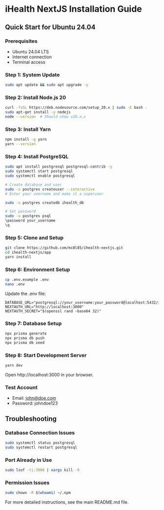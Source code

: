 # iHealth NextJS Installation Guide

## Quick Start for Ubuntu 24.04

### Prerequisites
- Ubuntu 24.04 LTS
- Internet connection
- Terminal access

### Step 1: System Update
```bash
sudo apt update && sudo apt upgrade -y
```

### Step 2: Install Node.js 20
```bash
curl -fsSL https://deb.nodesource.com/setup_20.x | sudo -E bash -
sudo apt-get install -y nodejs
node --version  # Should show v20.x.x
```

### Step 3: Install Yarn
```bash
npm install -g yarn
yarn --version
```

### Step 4: Install PostgreSQL
```bash
sudo apt install postgresql postgresql-contrib -y
sudo systemctl start postgresql
sudo systemctl enable postgresql

# Create database and user
sudo -u postgres createuser --interactive
# Enter your username and make it a superuser

sudo -u postgres createdb ihealth_db

# Set password
sudo -u postgres psql
\password your_username
\q
```

### Step 5: Clone and Setup
```bash
git clone https://github.com/mc0l85/ihealth-nextjs.git
cd ihealth-nextjs/app
yarn install
```

### Step 6: Environment Setup
```bash
cp .env.example .env
nano .env
```

Update the .env file:
```
DATABASE_URL="postgresql://your_username:your_password@localhost:5432/ihealth_db"
NEXTAUTH_URL="http://localhost:3000"
NEXTAUTH_SECRET="$(openssl rand -base64 32)"
```

### Step 7: Database Setup
```bash
npx prisma generate
npx prisma db push
npx prisma db seed
```

### Step 8: Start Development Server
```bash
yarn dev
```

Open http://localhost:3000 in your browser.

### Test Account
- Email: john@doe.com
- Password: johndoe123

## Troubleshooting

### Database Connection Issues
```bash
sudo systemctl status postgresql
sudo systemctl restart postgresql
```

### Port Already in Use
```bash
sudo lsof -ti:3000 | xargs kill -9
```

### Permission Issues
```bash
sudo chown -R $(whoami) ~/.npm
```

For more detailed instructions, see the main README.md file.